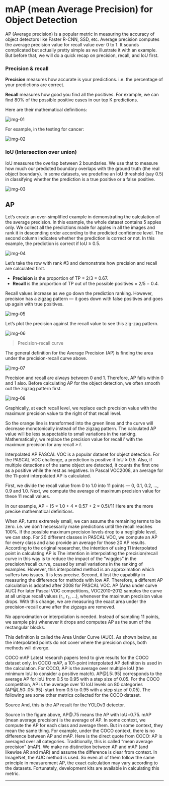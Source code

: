 # mAP (mean Average Precision) for Object Detection

AP (Average precision) is a popular metric in measuring the accuracy of object detectors like Faster R-CNN, SSD, etc. Average precision computes the average precision value for recall value over 0 to 1. It sounds complicated but actually pretty simple as we illustrate it with an example. But before that, we will do a quick recap on precision, recall, and IoU first.

### Precision & recall

**Precision** measures how accurate is your predictions. i.e. the percentage of your predictions are correct.

**Recall** measures how good you find all the positives. For example, we can find 80% of the possible positive cases in our top K predictions.

Here are their mathematical definitions:

![img-01]

For example, in the testing for cancer:

![img-02]

### IoU (Intersection over union)

IoU measures the overlap between 2 boundaries. We use that to measure how much our predicted boundary overlaps with the ground truth (the real object boundary). In some datasets, we predefine an IoU threshold (say 0.5) in classifying whether the prediction is a true positive or a false positive.

![img-03]

## AP

Let’s create an over-simplified example in demonstrating the calculation of the average precision. In this example, the whole dataset contains 5 apples only. We collect all the predictions made for apples in all the images and rank it in descending order according to the predicted confidence level. The second column indicates whether the prediction is correct or not. In this example, the prediction is correct if IoU ≥ 0.5.

![img-04]

Let’s take the row with rank #3 and demonstrate how precision and recall are calculated first.

- **Precision** is the proportion of TP = 2/3 = 0.67.
- **Recall** is the proportion of TP out of the possible positives = 2/5 = 0.4.

Recall values increase as we go down the prediction ranking. However, precision has a zigzag pattern — it goes down with false positives and goes up again with true positives.

![img-05]

Let’s plot the precision against the recall value to see this zig-zag pattern.

![img-06]
> Precision-recall curve

The general definition for the Average Precision (AP) is finding the area under the precision-recall curve above.

![img-07]

Precision and recall are always between 0 and 1. Therefore, AP falls within 0 and 1 also. Before calculating AP for the object detection, we often smooth out the zigzag pattern first.

![img-08]

Graphically, at each recall level, we replace each precision value with the maximum precision value to the right of that recall level.

So the orange line is transformed into the green lines and the curve will decrease monotonically instead of the zigzag pattern. The calculated AP value will be less suspectable to small variations in the ranking. Mathematically, we replace the precision value for recall ȓ with the maximum precision for any recall ≥ ȓ.

Interpolated AP
PASCAL VOC is a popular dataset for object detection. For the PASCAL VOC challenge, a prediction is positive if IoU ≥ 0.5. Also, if multiple detections of the same object are detected, it counts the first one as a positive while the rest as negatives.
In Pascal VOC2008, an average for the 11-point interpolated AP is calculated.

First, we divide the recall value from 0 to 1.0 into 11 points — 0, 0.1, 0.2, …, 0.9 and 1.0. Next, we compute the average of maximum precision value for these 11 recall values.

In our example, AP = (5 × 1.0 + 4 × 0.57 + 2 × 0.5)/11
Here are the more precise mathematical definitions.

When APᵣ turns extremely small, we can assume the remaining terms to be zero. i.e. we don’t necessarily make predictions until the recall reaches 100%. If the possible maximum precision levels drop to a negligible level, we can stop. For 20 different classes in PASCAL VOC, we compute an AP for every class and also provide an average for those 20 AP results.
According to the original researcher, the intention of using 11 interpolated point in calculating AP is
The intention in interpolating the precision/recall curve in this way is to reduce the impact of the “wiggles” in the precision/recall curve, caused by small variations in the ranking of examples.
However, this interpolated method is an approximation which suffers two issues. It is less precise. Second, it lost the capability in measuring the difference for methods with low AP. Therefore, a different AP calculation is adopted after 2008 for PASCAL VOC.
AP (Area under curve AUC)
For later Pascal VOC competitions, VOC2010–2012 samples the curve at all unique recall values (r₁, r₂, …), whenever the maximum precision value drops. With this change, we are measuring the exact area under the precision-recall curve after the zigzags are removed.

No approximation or interpolation is needed. Instead of sampling 11 points, we sample p(rᵢ) whenever it drops and computes AP as the sum of the rectangular blocks.

This definition is called the Area Under Curve (AUC). As shown below, as the interpolated points do not cover where the precision drops, both methods will diverge.

COCO mAP
Latest research papers tend to give results for the COCO dataset only. In COCO mAP, a 101-point interpolated AP definition is used in the calculation. For COCO, AP is the average over multiple IoU (the minimum IoU to consider a positive match). AP@[.5:.95] corresponds to the average AP for IoU from 0.5 to 0.95 with a step size of 0.05. For the COCO competition, AP is the average over 10 IoU levels on 80 categories (AP@[.50:.05:.95]: start from 0.5 to 0.95 with a step size of 0.05). The following are some other metrics collected for the COCO dataset.

Source
And, this is the AP result for the YOLOv3 detector.

Source
In the figure above, AP@.75 means the AP with IoU=0.75.
mAP (mean average precision) is the average of AP. In some context, we compute the AP for each class and average them. But in some context, they mean the same thing. For example, under the COCO context, there is no difference between AP and mAP. Here is the direct quote from COCO:
AP is averaged over all categories. Traditionally, this is called “mean average precision” (mAP). We make no distinction between AP and mAP (and likewise AR and mAR) and assume the difference is clear from context.
In ImageNet, the AUC method is used. So even all of them follow the same principle in measurement AP, the exact calculation may vary according to the datasets. Fortunately, development kits are available in calculating this metric.


-------------------------------------------------------------

[img-18]: img/1_09w7--mzDQ3Nqd81t-XOjw.png
[img-17]: img/1__IkyrFHlqt_xCovk7l0rQQ.png
[img-16]: img/1_dEfFSY6vFPSun96lRoxOEw.jpeg
[img-15]: img/1_q6S0m6R6mQA1J6K30HZkvw.jpeg
[img-14]: img/1_TAuQ3UOA8xh_5wI5hwLHcg.jpeg
[img-13]: img/1_5C4GaqxfPrq-9lFINMix8Q.png
[img-12]: img/1_OIOis-n603z1Xngo_Ip6Dw.jpeg
[img-11]: img/1_naz02wO-XMywlwAdFzF-GA.jpeg
[img-10]: img/1_udqIBq4GfztRzxS4oosD7w.png
[img-09]: img/1_pmSxeb4EfdGnzT6Xa68GEQ.jpeg
[img-08]: img/1_zqTL1KW1gwzion9jY8SjHA.png
[img-07]: img/1_oAo5dLk_0xKvft18Tj3sQg.jpeg
[img-06]: img/1_VenTq4IgxjmIpOXWdFb-jg.png
[img-05]: img/1_ODZ6eZMrie3XVTOMDnXTNQ.jpeg
[img-04]: img/1_9ordwhXD68cKCGzuJaH2Rg.png
[img-03]: img/1_FrmKLxCtkokDC3Yr1wc70w.png
[img-02]: img/1_0-EiedG6QZ07ysMPpLmHtQ.png
[img-01]: img/1_EXa-_699fntpUoRjZeqAFQ.jpeg
[source]: https://medium.com/@jonathan_hui/map-mean-average-precision-for-object-detection-45c121a31173